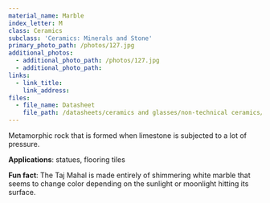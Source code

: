 ```yaml
---
material_name: Marble
index_letter: M
class: Ceramics
subclass: 'Ceramics: Minerals and Stone'
primary_photo_path: /photos/127.jpg
additional_photos:
  - additional_photo_path: /photos/127.jpg
  - additional_photo_path:
links:
  - link_title:
    link_address:
files:
  - file_name: Datasheet
    file_path: /datasheets/ceramics and glasses/non-technical ceramics/minerals and stone/marble.pdf
---
```



Metamorphic rock that is formed when limestone is subjected to a lot of pressure.

**Applications**: statues, flooring tiles

**Fun fact**: The Taj Mahal is made entirely of shimmering white marble that seems to change color depending on the sunlight or moonlight hitting its surface.
